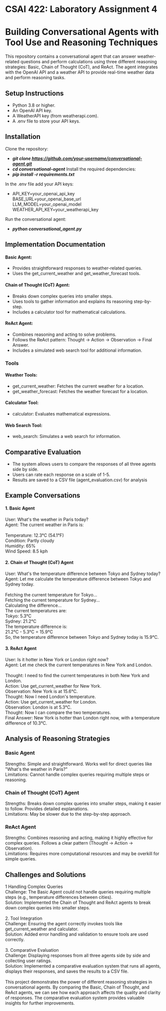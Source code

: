 # CSAI 422: Laboratory Assignment 4
# Building Conversational Agents with Tool Use and Reasoning Techniques

This repository contains a conversational agent that can answer weather-related questions and perform calculations using three different reasoning strategies: Basic, Chain of Thought (CoT), and ReAct. 
The agent integrates with the OpenAI API and a weather API to provide real-time weather data and perform reasoning tasks.

## Setup Instructions
  - Python 3.8 or higher.
  - An OpenAI API key.
  - A WeatherAPI key (from weatherapi.com).
  - A .env file to store your API keys.

## Installation
Clone the repository:
  - ***git clone https://github.com/your-username/conversational-agent.git***
  - ***cd conversational-agent***
Install the required dependencies:
 - ***pip install -r requirements.txt***

In the .env file add your API keys:
  - API_KEY=your_openai_api_key<br>BASE_URL=your_openai_base_url<br>LLM_MODEL=your_openai_model<br>WEATHER_API_KEY=your_weatherapi_key

Run the conversational agent:
  - ***python conversational_agent.py***

## Implementation Documentation
#### Basic Agent:
- Provides straightforward responses to weather-related queries.
- Uses the get_current_weather and get_weather_forecast tools.

#### Chain of Thought (CoT) Agent:
- Breaks down complex queries into smaller steps.
- Uses tools to gather information and explains its reasoning step-by-step.
- Includes a calculator tool for mathematical calculations.

#### ReAct Agent:
- Combines reasoning and acting to solve problems.
- Follows the ReAct pattern: Thought → Action → Observation → Final Answer.
- Includes a simulated web search tool for additional information.

### Tools
#### Weather Tools:
- get_current_weather: Fetches the current weather for a location.
- get_weather_forecast: Fetches the weather forecast for a location.

#### Calculator Tool:
- calculator: Evaluates mathematical expressions.

#### Web Search Tool:
- web_search: Simulates a web search for information.

## Comparative Evaluation
- The system allows users to compare the responses of all three agents side by side.
- Users can rate each response on a scale of 1-5.
- Results are saved to a CSV file (agent_evaluation.csv) for analysis

## Example Conversations
#### 1. Basic Agent
User: What's the weather in Paris today?
<br>Agent: The current weather in Paris is:
<br>
  <br>Temperature: 12.3°C (54.1°F)
  <br>Condition: Partly cloudy
  <br>Humidity: 65%
  <br>Wind Speed: 8.5 kph

#### 2. Chain of Thought (CoT) Agent
User: What's the temperature difference between Tokyo and Sydney today?
<br>Agent: Let me calculate the temperature difference between Tokyo and Sydney today.
<br>
  <br>Fetching the current temperature for Tokyo...
  <br>Fetching the current temperature for Sydney...
  <br>Calculating the difference...
  <br>The current temperatures are:
  <br>Tokyo: 5.3°C
  <br>Sydney: 21.2°C
  <br>The temperature difference is:
  <br>21.2°C - 5.3°C = 15.9°C
  <br>So, the temperature difference between Tokyo and Sydney today is 15.9°C.

#### 3. ReAct Agent
User: Is it hotter in New York or London right now?
<br>Agent: Let me check the current temperatures in New York and London.
<br>
  <br>Thought: I need to find the current temperatures in both New York and London.
  <br>Action: Use get_current_weather for New York.
  <br>Observation: New York is at 15.6°C.
  <br>Thought: Now I need London's temperature.
  <br>Action: Use get_current_weather for London.
  <br>Observation: London is at 5.3°C.
  <br>Thought: Now I can compare the two temperatures.
  <br>Final Answer: New York is hotter than London right now, with a temperature difference of 10.3°C.

## Analysis of Reasoning Strategies
### Basic Agent
Strengths: Simple and straightforward. Works well for direct queries like "What's the weather in Paris?"
<br>Limitations: Cannot handle complex queries requiring multiple steps or reasoning.

### Chain of Thought (CoT) Agent
Strengths: Breaks down complex queries into smaller steps, making it easier to follow. Provides detailed explanations.
<br>Limitations: May be slower due to the step-by-step approach.

### ReAct Agent
Strengths: Combines reasoning and acting, making it highly effective for complex queries. Follows a clear pattern (Thought → Action → Observation).
<br>Limitations: Requires more computational resources and may be overkill for simple queries.

## Challenges and Solutions
1 Handling Complex Queries
<br>Challenge: The Basic Agent could not handle queries requiring multiple steps (e.g., temperature differences between cities).
<br>Solution: Implemented the Chain of Thought and ReAct agents to break down complex queries into smaller steps.
<br>
<br>2. Tool Integration
<br>Challenge: Ensuring the agent correctly invokes tools like get_current_weather and calculator.
<br>Solution: Added error handling and validation to ensure tools are used correctly.
<br>
<br>3. Comparative Evaluation
<br>Challenge: Displaying responses from all three agents side by side and collecting user ratings.
<br>Solution: Implemented a comparative evaluation system that runs all agents, displays their responses, and saves the results to a CSV file.
<br>
<br>This project demonstrates the power of different reasoning strategies in conversational agents. By comparing the Basic, Chain of Thought, and ReAct agents, we can see how each approach affects the quality and clarity of responses. The comparative evaluation system provides valuable insights for further improvements.
